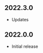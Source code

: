<!-- https://developers.home-assistant.io/docs/add-ons/presentation#keeping-a-changelog -->

## 2022.3.0

- Updates

## 2022.0.0

- Initial release
